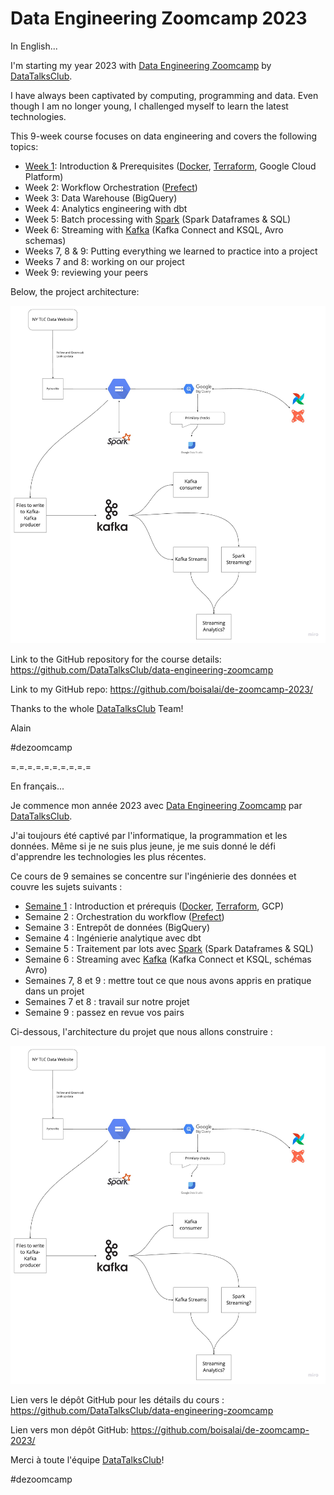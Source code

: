 # Data Engineering Zoomcamp 2023

In English...

I'm starting my year 2023 with [Data Engineering Zoomcamp](https://github.com/DataTalksClub/data-engineering-zoomcamp)
by [DataTalksClub](https://datatalks.club/).

I have always been captivated by computing, programming and data.
Even though I am no longer young, I challenged myself to learn the latest technologies.

This 9-week course focuses on data engineering and covers the following topics:

* [Week 1](week1.md): Introduction & Prerequisites ([Docker](https://www.docker.com/), [Terraform](https://www.terraform.io/), Google Cloud Platform)
* Week 2: Workflow Orchestration ([Prefect](https://www.prefect.io/))
* Week 3: Data Warehouse (BigQuery)
* Week 4: Analytics engineering with dbt
* Week 5: Batch processing with [Spark](https://spark.apache.org/) (Spark Dataframes & SQL)
* Week 6: Streaming with [Kafka](https://kafka.apache.org/) (Kafka Connect and KSQL, Avro schemas)
* Weeks 7, 8 & 9: Putting everything we learned to practice into a project
* Weeks 7 and 8: working on our project
* Week 9: reviewing your peers

Below, the project architecture:

![arch_1.jpg](dtc/arch_1.jpg)

Link to the GitHub repository for the course details: https://github.com/DataTalksClub/data-engineering-zoomcamp

Link to my GitHub repo: https://github.com/boisalai/de-zoomcamp-2023/

Thanks to the whole [DataTalksClub](https://datatalks.club/) Team!

Alain

#dezoomcamp

=.=.=.=.=.=.=.=.=.=

En français...

Je commence mon année 2023 avec [Data Engineering Zoomcamp](https://github.com/DataTalksClub/data-engineering-zoomcamp)
par [DataTalksClub](https://datatalks.club/).

J'ai toujours été captivé par l'informatique, la programmation et les données.
Même si je ne suis plus jeune, je me suis donné le défi d'apprendre les technologies les plus récentes.

Ce cours de 9 semaines se concentre sur l'ingénierie des données et couvre les sujets suivants :

* [Semaine 1](week1.md) : Introduction et prérequis ([Docker](https://www.docker.com/), [Terraform](https://www.terraform.io/), GCP)
* Semaine 2 : Orchestration du workflow ([Prefect](https://www.prefect.io/))
* Semaine 3 : Entrepôt de données (BigQuery)
* Semaine 4 : Ingénierie analytique avec dbt
* Semaine 5 : Traitement par lots avec [Spark](https://spark.apache.org/) (Spark Dataframes & SQL)
* Semaine 6 : Streaming avec [Kafka](https://kafka.apache.org/) (Kafka Connect et KSQL, schémas Avro)
* Semaines 7, 8 et 9 : mettre tout ce que nous avons appris en pratique dans un projet
* Semaines 7 et 8 : travail sur notre projet
* Semaine 9 : passez en revue vos pairs

Ci-dessous, l'architecture du projet que nous allons construire :

![arch_1.jpg](dtc/arch_1.jpg)

Lien vers le dépôt GitHub pour les détails du cours : https://github.com/DataTalksClub/data-engineering-zoomcamp

Lien vers mon dépôt GitHub: https://github.com/boisalai/de-zoomcamp-2023/

Merci à toute l'équipe [DataTalksClub](https://datatalks.club/)!

#dezoomcamp
